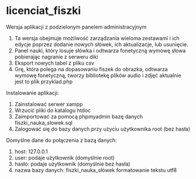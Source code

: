 # licenciat_fiszki
Wersja aplikacji z podzielonym panelem administracyjnym
1. Ta wersja obejmuje możliwość zarządzania wieloma zestawami i ich edycje poprzez dodanie nowych słówek, ich aktualizacje, lub usunięcie.
2. Panel nauki, który losuje słówka  i odtwarza fonetyczną wymowę słowa pobierając nagranie z serweru diki
3. Eksport nowych tabel z pliku csv
4. Grę, która polega na dopasowaniu fiszek do obrazka, odtwarza wymowę fonetyczną, tworzy bibliotekę plików audio i zdjęć 
aktualnie jest to plik przyklad.php

Instalowanie aplikacji:
1. Zainstalować serwer xampp
2. Wrzucić pliki do katalogu htdoc
3. Zaimportować za pomocą phpmyadmin bazę danych fiszki_nauka_slowek.sql
4. Zalogować się do bazy danych przy użyciu użytkownika root (bez hasła)

Domyślne dane do połączenia z bazą danych:
1. host: 127.0.0.1
2. user: podaje użytkownik (domyślnie root)
3. hasło: podaje użytkownik (domyślnie bez hasła)
4. nazwa bazy danych: fiszki_nauka_słówek formatowanie tekstu utf8
